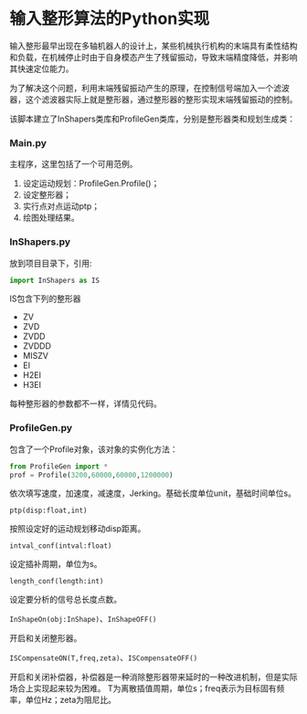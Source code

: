 # 输入整形算法的Python实现

输入整形最早出现在多轴机器人的设计上，某些机械执行机构的末端具有柔性结构和负载，在机械停止时由于自身模态产生了残留振动，导致末端精度降低，并影响其快速定位能力。

为了解决这个问题，利用末端残留振动产生的原理，在控制信号端加入一个滤波器，这个滤波器实际上就是整形器，通过整形器的整形实现末端残留振动的控制。

该脚本建立了InShapers类库和ProfileGen类库，分别是整形器类和规划生成类：

### Main.py

主程序，这里包括了一个可用范例。
1. 设定运动规划：ProfileGen.Profile()；
2. 设定整形器； 
3. 实行点对点运动ptp；
4. 绘图处理结果。


### InShapers.py

放到项目目录下，引用:
```python
import InShapers as IS
```
IS包含下列的整形器
- ZV
- ZVD
- ZVDD
- ZVDDD
- MISZV
- EI
- H2EI
- H3EI

每种整形器的参数都不一样，详情见代码。

### ProfileGen.py

包含了一个Profile对象，该对象的实例化方法：
```python
from ProfileGen import *
prof = Profile(3200,60000,60000,1200000)
```
依次填写速度，加速度，减速度，Jerking。基础长度单位unit，基础时间单位s。

`ptp(disp:float,int)`  

按照设定好的运动规划移动disp距离。


`intval_conf(intval:float)` 

设定插补周期，单位为s。

`length_conf(length:int)`

设定要分析的信号总长度点数。

`InShapeOn(obj:InShape)`、`InShapeOFF()`

开启和关闭整形器。

`ISCompensateON(T,freq,zeta)`、`ISCompensateOFF()`

开启和关闭补偿器，补偿器是一种消除整形器带来延时的一种改进机制，但是实际场合上实现起来较为困难。
T为离散插值周期，单位s；freq表示为目标固有频率，单位Hz；zeta为阻尼比。